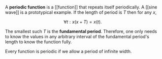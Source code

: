 A **periodic function** is a [[function]] that repeats itself periodically. A [[sine wave]] is a prototypical example. If the length of period is $T$ then for any $x$,

$$
\forall t: x(x + T) = x(t).
$$

The smallest such $T$ is the **fundamental period**. Therefore, one only needs to know the values in any arbitrary interval of the fundamental period's length to know the function fully. 


Every function is periodic if we allow a period of infinite width.